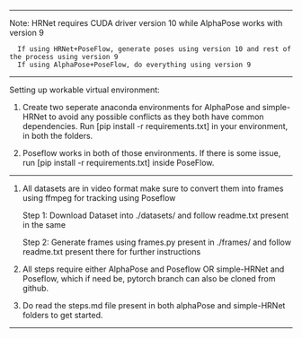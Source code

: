 -------------------------------------------------------------------------------------------------------------------------------------------
Note: HRNet requires CUDA driver version 10 while AlphaPose works with version 9

      If using HRNet+PoseFlow, generate poses using version 10 and rest of the process using version 9
      If using AlphaPose+PoseFlow, do everything using version 9
-------------------------------------------------------------------------------------------------------------------------------------------
Setting up workable virtual environment:

1) Create two seperate anaconda environments for AlphaPose and simple-HRNet to avoid any possible conflicts as they both have common dependencies. Run [pip install -r requirements.txt] in your environment, in both the folders.

2) Poseflow works in both of those environments. If there is some issue, run [pip install -r requirements.txt] inside PoseFlow.
-------------------------------------------------------------------------------------------------------------------------------------------

1) All datasets are in video format make sure to convert them into frames using ffmpeg for tracking using Poseflow

	Step 1: Download Dataset into ./datasets/ and follow readme.txt present in the same

	Step 2: Generate frames using frames.py present in ./frames/ and follow readme.txt present there for further instructions

2) All steps require either AlphaPose and Poseflow OR simple-HRNet and Poseflow, which if need be, pytorch branch can also be cloned from github.

3) Do read the steps.md file present in both alphaPose and simple-HRNet folders to get started.
-------------------------------------------------------------------------------------------------------------------------------------------



